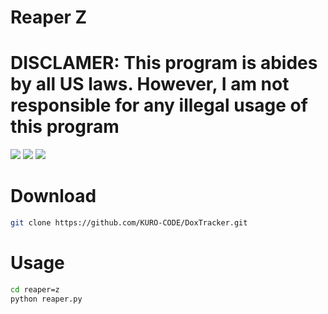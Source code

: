 # Reaper Z

# DISCLAMER: This program is abides by all US laws. However, I am not responsible for any illegal usage of this program
![](https://img.shields.io/badge/Python-3.9-brightgreen) ![](https://img.shields.io/github/v/release/yuhsecurity/reaper-z) ![](https://img.shields.io/github/commit-activity/m/yuhsecurity/reaper-z)


# Download
```bash
git clone https://github.com/KURO-CODE/DoxTracker.git
```

# Usage
```bash
cd reaper=z
python reaper.py
```
